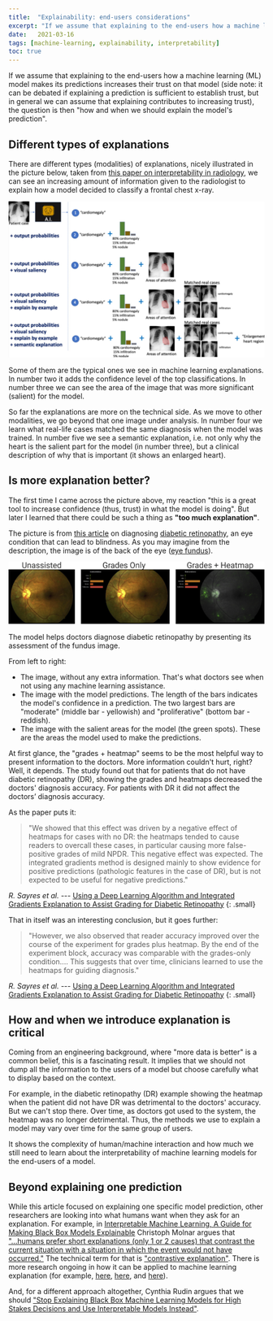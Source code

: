 ```yaml
---
title:  "Explainability: end-users considerations"
excerpt: "If we assume that explaining to the end-users how a machine learning (ML) model makes its predictions increases their trust on that model, the question is then 'how and when we should explain the model's prediction'. This article explores end-user considerations for explaining machine learning models."
date:   2021-03-16
tags: [machine-learning, explainability, interpretability]
toc: true
---
```


If we assume that explaining to the end-users how a machine learning (ML) model makes its predictions increases their trust on that model (side note: it can be debated if explaining a prediction is sufficient to establish trust, but in general we can assume that explaining contributes to increasing trust), the question is then "how and when we should explain the model's prediction".

<!--more-->

## Different types of explanations

There are different types (modalities) of explanations, nicely illustrated in the picture below, taken from [this paper on interpretability in radiology](https://pubs.rsna.org/doi/abs/10.1148/ryai.2020190043), we can see an increasing amount of information given to the radiologist to explain how a model decided to classify a frontal chest x-ray.

![On the Interpretability of Artificial Intelligence in Radiology: Challenges and Opportunities](/images/2021-03-16/interpretability-modalities.png)

Some of them are the typical ones we see in machine learning explanations. In number two it adds the confidence level of the top classifications. In number three we can see the area of the image that was more significant (salient) for the model.

So far the explanations are more on the technical side. As we move to other modalities, we go beyond that one image under analysis. In number four we learn what real-life cases matched the same diagnosis when the model was trained. In number five we see a semantic explanation, i.e. not only why the heart is the salient part for the model (in number three), but a clinical description of why that is important (it shows an enlarged heart).

## Is more explanation better?

The first time I came across the picture above, my reaction "this is a great tool to increase confidence (thus, trust) in what the model is doing". But later I learned that there could be such a thing as **"too much explanation"**.

The picture is from [this article](https://www.aaojournal.org/article/S0161-6420(18)31575-6/fulltext) on diagnosing [diabetic retinopathy](https://www.nei.nih.gov/learn-about-eye-health/eye-conditions-and-diseases/diabetic-retinopathy), an eye condition that can lead to blindness. As you may imagine from the description, the image is of the back of the eye ([eye fundus](https://en.wikipedia.org/wiki/Fundus_(eye))).

![Using a Deep Learning Algorithm and Integrated Gradients Explanation to Assist Grading for Diabetic Retinopathy](/images/2021-03-16/dr-eye-fundus.jpg)

The model helps doctors diagnose diabetic retinopathy by presenting its assessment of the fundus image.

From left to right:

- The image, without any extra information. That's what doctors see when not using any machine learning assistance.
- The image with the model predictions. The length of the bars indicates the model's confidence in a prediction. The two largest bars are "moderate" (middle bar - yellowish) and "proliferative" (bottom bar - reddish).
- The image with the salient areas for the model (the green spots). These are the areas the model used to make the predictions.

At first glance, the "grades + heatmap" seems to be the most helpful way to present information to the doctors. More information couldn't hurt, right? Well, it depends. The study found out that for patients that do not have diabetic retinopathy (DR), showing the grades and heatmaps decreased the doctors' diagnosis accuracy. For patients with DR it did not affect the doctors’ diagnosis accuracy.

As the paper puts it:

> "We showed that this effect was driven by a negative effect of heatmaps for cases with no DR: the heatmaps tended to cause readers to overcall these cases, in particular causing more false-positive grades of mild NPDR. This negative effect was expected. The integrated gradients method is designed mainly to show evidence for positive predictions (pathologic features in the case of DR), but is not expected to be useful for negative predictions."

<cite>R. Sayres et al.</cite> --- [Using a Deep Learning Algorithm and Integrated Gradients Explanation to Assist Grading for Diabetic Retinopathy](https://www.aaojournal.org/article/S0161-6420(18)31575-6/fulltext)
{: .small}

That in itself was an interesting conclusion, but it goes further:

> "However, we also observed that reader accuracy improved over the course of the experiment for grades plus heatmap. By the end of the experiment block, accuracy was comparable with the grades-only condition.... This suggests that over time, clinicians learned to use the heatmaps for guiding diagnosis."

<cite>R. Sayres et al.</cite> --- [Using a Deep Learning Algorithm and Integrated Gradients Explanation to Assist Grading for Diabetic Retinopathy](https://www.aaojournal.org/article/S0161-6420(18)31575-6/fulltext)
{: .small}

## How and when we introduce explanation is critical

Coming from an engineering background, where "more data is better" is a common belief, this is a fascinating result. It implies that we should not dump all the information to the users of a model but choose carefully what to display based on the context.

For example, in the diabetic retinopathy (DR) example showing the heatmap when the patient did not have DR was detrimental to the doctors' accuracy. But we can't stop there. Over time, as doctors got used to the system, the heatmap was no longer detrimental. Thus, the methods we use to explain a model may vary over time for the same group of users.

It shows the complexity of human/machine interaction and how much we still need to learn about the interpretability of machine learning models for the end-users of a model.

## Beyond explaining one prediction

While this article focused on explaining one specific model prediction, other researchers are looking into what humans want when they ask for an explanation. For example, in [Interpretable Machine Learning, A Guide for Making Black Box Models Explainable](https://christophm.github.io/interpretable-ml-book/) Christoph Molnar argues that ["...humans prefer short explanations (only 1 or 2 causes) that contrast the current situation with a situation in which the event would not have occurred."](https://christophm.github.io/interpretable-ml-book/explanation.html)  The technical term for that is ["contrastive explanation"](https://philpapers.org/rec/LIPCE). There is more research ongoing in how it can be applied to machine learning explanation (for example, [here](https://arxiv.org/abs/2103.01378), [here](https://arxiv.org/abs/1802.07623), and [here](https://arxiv.org/abs/1806.10574)).

And, for a different approach altogether, Cynthia Rudin argues that we should ["Stop Explaining Black Box Machine Learning Models for High Stakes Decisions and Use Interpretable Models Instead"](https://arxiv.org/abs/1811.10154).
